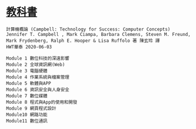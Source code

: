 #

# [教科書](https://www.tenlong.com.tw/products/9789579282666)
```
計算機概論 (Campbell: Technology for Success: Computer Concepts)
Jennifer T. Campbell , Mark Ciampa, Barbara Clemens, Steven M. Freund, Mark Frydenberg, Ralph E. Hooper & Lisa Ruffolo 著 陳玄玲 譯
HWT華泰 2020-06-03
```
```
Module 1 數位科技的深遠影響
Module 2 全球資訊網(Web)
Module 3 電腦硬體
Module 4 作業系統與檔案管理
Module 5 軟體與APP
Module 6 資訊安全與人身安全
Module 7 數位媒體
Module 8 程式與App的使用和開發
Module 9 網頁程式設計
Module10 網路功能
Module11 數位通訊
```
